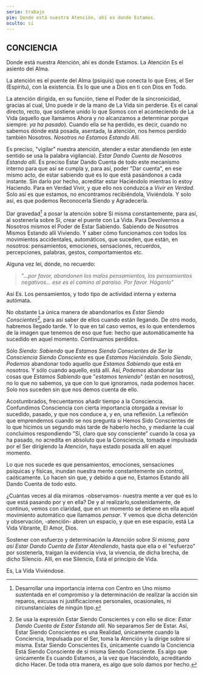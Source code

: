 ```yaml
---
serie: trabajo
pie: Donde está nuestra Atención, ahí es donde Estamos.
oculto: sí
---
```


## CONCIENCIA

Donde está nuestra Atención, ahí es donde Estamos. La Atención Es el asiento del Alma.

La atención es el puente del Alma (psiquis) que conecta lo que Eres, el Ser (Espíritu), con la existencia. Es lo que une a Dios en ti con Dios en Todo.

La atención dirigida, en su función, tiene el Poder de la sincronicidad, gracias al cual, Uno puede ir de la mano de La Vida sin perderse. Es el canal directo, recto, que sostiene unido lo que Somos con el aconteciendo de La Vida (aquello que llamamos Ahora y no alcanzamos a determinar porque siempre: _ya ha pasado_). Cuando ella se ha perdido, es decir, cuando no sabemos dónde está posada, asentada, la atención, nos hemos perdido también Nosotros. _Nosotros no Estamos Estando Allí._

Es preciso, "vigilar" nuestra atención, atender a estar atendiendo (en este sentido se usa la palabra vigilancia). _Estar Dando Cuenta de Nosotros Estando allí_. Es preciso Estar Dando Cuenta de todo este mecanismo interno para que así se cumpla y, para así, poder "Dar cuenta", en ese mismo acto, de estar sabiendo qué es lo que está pasándonos a cada instante. Sin darlo por hecho, acreditar estar Haciéndolo mientras lo estoy Haciendo. Para en Verdad Vivir, y que ello nos conduzca a _Vivir en Verdad_. Solo así es que estamos, no encontramos recibiéndola, Viviéndola. Y solo así, es que podemos Reconocerla Siendo y Agradecerla.

Dar gravedad[^1] a posar la atención sobre Sí misma constantemente, para así, al sostenerla sobre Sí, crear el puente con La Vida. Para Devolvernos a Nosotros mismos el Poder de Estar Sabiendo. Sabiendo de Nosotros Mismos Estando allí Viviendo. Y saber cómo funcionamos con todos los movimientos accidentales, automáticos, que suceden, que están, en nosotros: pensamientos, emociones, sensaciones, recuerdos, percepciones, palabras, gestos, comportamientos etc.

Alguna vez leí, dónde, no recuerdo:

>"…_por favor, abandonen los malos pensamientos, los pensamientos negativos... ese es el camino al paraíso. Por favor. Háganlo"_

Así Es. Los pensamientos, y todo tipo de actividad interna y externa autómata.

No obstante La única manera de abandonarlos es _Estar Siendo Conscientes[^2]_, para así saber de ellos cuando están llegando. De otro modo, habremos llegado tarde. Y lo que en tal caso vemos, es lo que entendemos de la imagen que tenemos de eso que fue: hecho que automáticamente ha sucedido en aquel momento.
Continuamos perdidos.

Sólo _Siendo: Sabiendo_ que _Estamos Siendo Conscientes de Ser la Consciencia Siendo Consciente_ es que _Estamos Haciéndolo._ Solo _Siendo_, _Podemos_ abandonar todo aquello que _Estamos Sabiendo_ que está en nosotros. Y sólo cuando aquello, está allí. Así, _Podemos_ abandonar las cosas que _Estamos Sabiendo_ que "_estamos teniendo_" (están en nosotros), no lo que no sabemos, ya que con lo que ignoramos, nada podemos hacer. Solo nos suceden sin que nos demos cuenta de ello.

Acostumbrados, frecuentamos añadir tiempo a la Consciencia. Confundimos Consciencia con cierta importancia otorgada a revisar lo sucedido, pasado, y que nos conduce a, y en, una reflexión. La reflexión que emprendemos cuando se nos pregunta si Hemos Sido Conscientes de lo que hicimos un segundo más tarde de haberlo hecho, y mediante la cual concluimos respondiendo "Sí, claro que soy consciente" cuando la cosa ya ha pasado, no acredita en absoluto que la Consciencia, tomada e impulsada por el Ser dirigiendo la Atención, haya estado posada allí en aquel momento.

Lo que nos sucede es que pensamientos, emociones, sensaciones psíquicas y físicas, inundan nuestra mente constantemente sin control, caóticamente. Lo hacen sin que, y debido a que no, Estamos Estando allí Dando Cuenta de todo esto.

¿Cuántas veces al día miramos -observamos- nuestra mente a ver qué es lo que está pasando por y en ella? De y al realizarlo,sostenidamente, de continuo, vemos con claridad, que en un momento se detiene en ella aquel movimiento automático que llamamos _pensar_. Y vemos que dicha detención y observación, -atención- abren un espacio, y que en ese espacio, está La Vida Vibrante, El Amor, Dios.

Sostener con esfuerzo y determinación la _Atención_ sobre _Sí misma, para así Estar Dando Cuenta de Estar Atendiendo_, hasta que ella o el "esfuerzo" por sostenerla, traigan la evidencia viva, la vivencia, de dicha brecha, de dicho Silencio. Allí, en ese Silencio, Está el principio de Vida.

Es, La Vida Viviéndose.

[^1]: Desarrollar una importancia interna con Centro en Uno mismo sustentada en el compromiso y la determinación de realizar la acción sin reparos, excusas ni justificaciones personales, ocasionales, ni circunstanciales de ningún tipo.

[^2]: Se usa la expresión Estar Siendo Conscientes y con ello se dice: _Estar Dando Cuenta de Estar Estando allí_. No separamos Ser de Estar. Así, Estar Siendo Conscientes es una Realidad, únicamente cuando la Conciencia, Impulsada por el Ser, toma la Atención y la dirige sobre sí misma. Estar Siendo Conscientes Es, únicamente cuando la Conciencia Está Siendo Consciente de sí misma Siendo Consciente. Es algo que únicamente Es cuando Estamos, a la vez que Haciéndolo, acreditando dicho Hacer. De toda otra manera, es algo que solo damos por hecho.
